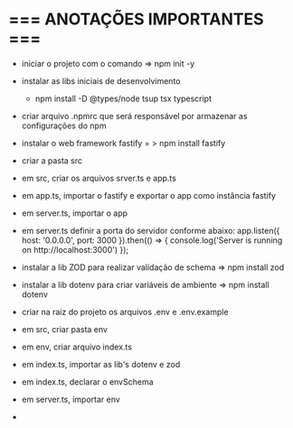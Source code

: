 # === ANOTAÇÕES IMPORTANTES ===

- iniciar o projeto com o comando => npm init -y
- instalar as libs iniciais de desenvolvimento
    - npm install -D @types/node tsup tsx typescript
- criar arquivo .npmrc que será responsável por armazenar as configurações do npm
- instalar o web framework fastify = > npm install fastify
- criar a pasta src
- em src, criar os arquivos srver.ts e app.ts
- em app.ts, importar o fastify e exportar o app como instância fastify
- em server.ts, importar o app

- em server.ts definir a porta do servidor conforme abaixo:
app.listen({
    host: '0.0.0.0',
    port: 3000
}).then(() => {
    console.log('Server is running on http://localhost:3000')
});

- instalar a lib ZOD para realizar validação de schema => npm install zod
- instalar a lib dotenv para criar variáveis de ambiente => npm install dotenv
- criar na raiz do projeto os arquivos .env e .env.example
- em src, criar pasta env
- em env, criar arquivo index.ts
- em index.ts, importar as lib's dotenv e zod
- em index.ts, declarar o envSchema
- em server.ts, importar env
- 